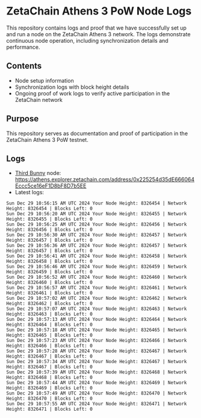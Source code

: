 # ZetaChain Athens 3 PoW Node Logs
This repository contains logs and proof that we have successfully set up and run a node on the ZetaChain Athens 3 network. The logs demonstrate continuous node operation, including synchronization details and performance.

## Contents
- Node setup information
- Synchronization logs with block height details
- Ongoing proof of work logs to verify active participation in the ZetaChain network

## Purpose
This repository serves as documentation and proof of participation in the ZetaChain Athens 3 PoW testnet.

## Logs

- [Third Bunny](https://thirdbunny.xyz/) node: https://athens.explorer.zetachain.com/address/0x225254d35dE666064Eccc5ce16eF1D8bF8D7b5EE
- Latest logs:
```
Sun Dec 29 10:56:15 AM UTC 2024 Your Node Height: 8326454 | Network Height: 8326454 | Blocks Left: 0
Sun Dec 29 10:56:20 AM UTC 2024 Your Node Height: 8326455 | Network Height: 8326455 | Blocks Left: 0
Sun Dec 29 10:56:25 AM UTC 2024 Your Node Height: 8326456 | Network Height: 8326456 | Blocks Left: 0
Sun Dec 29 10:56:30 AM UTC 2024 Your Node Height: 8326457 | Network Height: 8326457 | Blocks Left: 0
Sun Dec 29 10:56:36 AM UTC 2024 Your Node Height: 8326457 | Network Height: 8326457 | Blocks Left: 0
Sun Dec 29 10:56:41 AM UTC 2024 Your Node Height: 8326458 | Network Height: 8326458 | Blocks Left: 0
Sun Dec 29 10:56:46 AM UTC 2024 Your Node Height: 8326459 | Network Height: 8326459 | Blocks Left: 0
Sun Dec 29 10:56:52 AM UTC 2024 Your Node Height: 8326460 | Network Height: 8326460 | Blocks Left: 0
Sun Dec 29 10:56:57 AM UTC 2024 Your Node Height: 8326461 | Network Height: 8326461 | Blocks Left: 0
Sun Dec 29 10:57:02 AM UTC 2024 Your Node Height: 8326462 | Network Height: 8326462 | Blocks Left: 0
Sun Dec 29 10:57:07 AM UTC 2024 Your Node Height: 8326463 | Network Height: 8326463 | Blocks Left: 0
Sun Dec 29 10:57:13 AM UTC 2024 Your Node Height: 8326464 | Network Height: 8326464 | Blocks Left: 0
Sun Dec 29 10:57:18 AM UTC 2024 Your Node Height: 8326465 | Network Height: 8326465 | Blocks Left: 0
Sun Dec 29 10:57:23 AM UTC 2024 Your Node Height: 8326466 | Network Height: 8326466 | Blocks Left: 0
Sun Dec 29 10:57:28 AM UTC 2024 Your Node Height: 8326467 | Network Height: 8326467 | Blocks Left: 0
Sun Dec 29 10:57:34 AM UTC 2024 Your Node Height: 8326467 | Network Height: 8326467 | Blocks Left: 0
Sun Dec 29 10:57:39 AM UTC 2024 Your Node Height: 8326468 | Network Height: 8326468 | Blocks Left: 0
Sun Dec 29 10:57:44 AM UTC 2024 Your Node Height: 8326469 | Network Height: 8326469 | Blocks Left: 0
Sun Dec 29 10:57:49 AM UTC 2024 Your Node Height: 8326470 | Network Height: 8326470 | Blocks Left: 0
Sun Dec 29 10:57:55 AM UTC 2024 Your Node Height: 8326471 | Network Height: 8326471 | Blocks Left: 0
```
